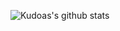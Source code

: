 ![Kudoas's github stats](https://github-readme-stats.vercel.app/api?username=Kudoas&count_private=true)

